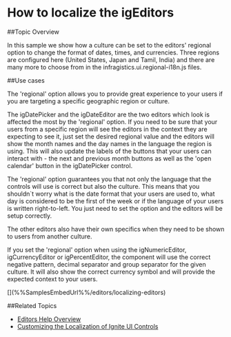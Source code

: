 <!--
|metadata|
{
    "fileName": "localizing-igeditors",
    "controlName": "igEditors",
    "tags": []
}
|metadata|
-->

# How to localize the igEditors



##Topic Overview

In this sample we show how a culture can be set to the editors' regional option to change the format of dates, times, and currencies. Three regions are configured here (United States, Japan and Tamil, India) and there are many more to choose from in the infragistics.ui.regional-i18n.js files. 

##Use cases

The 'regional' option allows you to provide great experience to your users if you are targeting a specific geographic region or culture. 

The igDatePicker and the igDateEditor are the two editors which look is affected the most by the 'regional' option. If you need to be sure that your users from a specific region will see the editors in the context they are expecting to see it, just set the desired regional value and the editors will show the month names and the day names in the language the region is using. This will also update the labels of the buttons that your users can interact with - the next and previous month buttons as well as the 'open calendar' button in the igDatePicker control. 

The 'regional' option guarantees you that not only the language that the controls will use is correct but also the culture. This means that you shouldn`t worry what is the date format that your users are used to, what day is considered to be the first of the week or if the language of your users is written right-to-left. You just need to set the option and the editors will be setup correctly.

The other editors also have their own specifics when they need to be shown to users from another culture. 

If you set the 'regional' option when using the igNumericEditor, igCurrencyEditor or igPercentEditor, the component will use the correct negative pattern, decimal separator and group separator for the given culture. It will also show the correct currency symbol and will provide the expected context to your users. 

<div class="embed-sample">
   [<link text>](%%SamplesEmbedUrl%%/editors/localizing-editors)
</div>

##<a id="_Related_Topics"></a>Related Topics

-   [Editors Help Overview](igeditors-landingpage.html)
-   [Customizing the Localization of Ignite UI Controls](customizing-the-localization-of-netadvantage-for-jquery-controls.html)
